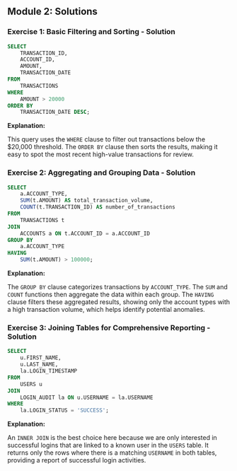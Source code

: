 ## Module 2: Solutions

### Exercise 1: Basic Filtering and Sorting - Solution

```sql
SELECT
    TRANSACTION_ID,
    ACCOUNT_ID,
    AMOUNT,
    TRANSACTION_DATE
FROM
    TRANSACTIONS
WHERE
    AMOUNT > 20000
ORDER BY
    TRANSACTION_DATE DESC;
```

**Explanation:** 

This query uses the `WHERE` clause to filter out transactions below the $20,000 threshold. The `ORDER BY` clause then sorts the results, making it easy to spot the most recent high-value transactions for review.

### Exercise 2: Aggregating and Grouping Data - Solution

```sql
SELECT
    a.ACCOUNT_TYPE,
    SUM(t.AMOUNT) AS total_transaction_volume,
    COUNT(t.TRANSACTION_ID) AS number_of_transactions
FROM
    TRANSACTIONS t
JOIN
    ACCOUNTS a ON t.ACCOUNT_ID = a.ACCOUNT_ID
GROUP BY
    a.ACCOUNT_TYPE
HAVING
    SUM(t.AMOUNT) > 100000;
```

**Explanation:** 

The `GROUP BY` clause categorizes transactions by `ACCOUNT_TYPE`. The `SUM` and `COUNT` functions then aggregate the data within each group. The `HAVING` clause filters these aggregated results, showing only the account types with a high transaction volume, which helps identify potential anomalies.

### Exercise 3: Joining Tables for Comprehensive Reporting - Solution

```sql
SELECT
    u.FIRST_NAME,
    u.LAST_NAME,
    la.LOGIN_TIMESTAMP
FROM
    USERS u
JOIN
    LOGIN_AUDIT la ON u.USERNAME = la.USERNAME
WHERE
    la.LOGIN_STATUS = 'SUCCESS';
```

**Explanation:** 

An `INNER JOIN` is the best choice here because we are only interested in successful logins that are linked to a known user in the `USERS` table. It returns only the rows where there is a matching `USERNAME` in both tables, providing a report of successful login activities.